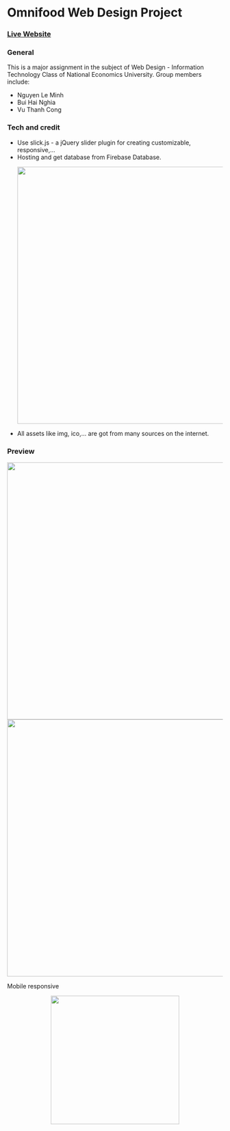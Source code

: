 # Omnifood Web Design Project
<h3><a href = "https://omnifood-team8.web.app/">Live Website<a></h3>
<h3>General</h3>
This is a major assignment in the subject of Web Design - Information Technology Class of National Economics University. Group members include:
<ul>
    <li>Nguyen Le Minh</li>
    <li>Bui Hai Nghia</li>
    <li>Vu Thanh Cong</li>
</ul>

<h3>Tech and credit</h3>
<ul>
    <li>Use slick.js - a jQuery slider plugin for creating customizable, responsive,...
    <li>Hosting and get database from Firebase Database.
    <p align="center">
    <img src="https://user-images.githubusercontent.com/116829489/230539919-7196359c-0374-4d4f-b3df-6c6bc0c49d3f.png" width = 600/>
    </p>
    <li>All assets like img, ico,... are got from many sources on the internet.
</ul>

<h3>Preview</h3>
<p align = "center">
<img src ="https://user-images.githubusercontent.com/116829489/230539127-7d6d65dc-d8f2-490e-8236-71eba9a5ecf1.png" width = 600>
<img src ="https://user-images.githubusercontent.com/116829489/230539270-9d378fc9-a94e-4ca8-a195-78bc5e4b6f59.png" width = 600>
</p>
Mobile responsive</br>

<p align = "center">
<img src ="https://user-images.githubusercontent.com/116829489/230539491-3109912d-36ed-487a-8cfb-2bf2bc4a8c66.png" width = 300>
</p>
 
